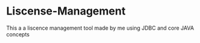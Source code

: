 # Liscense-Management
This a a liscence management tool made by me using JDBC and core JAVA concepts

